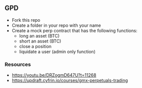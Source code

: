 ## GPD

- Fork this repo
- Create a folder in your repo with your name
- Create a mock perp contract that has the following functions:
  - long an asset (BTC)
  - short an asset (BTC)
  - close a position
  - liquidate a user (admin only function)

### Resources

- https://youtu.be/DRZogmD647U?t=11268
- https://updraft.cyfrin.io/courses/gmx-perpetuals-trading
